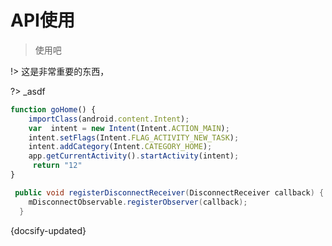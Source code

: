 # API使用

> 使用吧




!> 这是非常重要的东西，

?> _asdf

```js
function goHome() {
    importClass(android.content.Intent);
    var  intent = new Intent(Intent.ACTION_MAIN);
    intent.setFlags(Intent.FLAG_ACTIVITY_NEW_TASK);
    intent.addCategory(Intent.CATEGORY_HOME);
    app.getCurrentActivity().startActivity(intent);
     return "12"
}
```

``` java
 public void registerDisconnectReceiver(DisconnectReceiver callback) {
    mDisconnectObservable.registerObserver(callback);
  }
```

{docsify-updated}